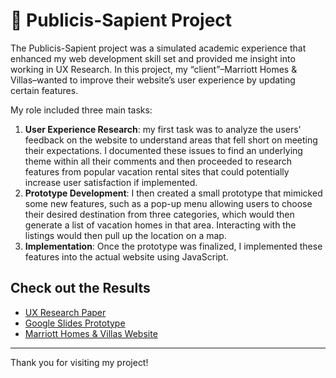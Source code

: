 # 💼 Publicis-Sapient Project
The Publicis-Sapient project was a simulated academic experience that
enhanced my web development skill set and provided me insight into working
in UX Research. In this project, my “client”–Marriott Homes & Villas–wanted
to improve their website’s user experience by updating certain features.

My role included three main tasks:

1. **User Experience Research**: my first task was to analyze the users' feedback
on the website to understand areas that fell short on meeting their
expectations. I documented these issues to find an underlying theme
within all their comments and then proceeded to research features from
popular vacation rental sites that could potentially increase user
satisfaction if implemented.
2. **Prototype Development**: I then created a small prototype
that mimicked some new features, such as a pop-up menu
allowing users to choose their desired destination from
three categories, which would then generate a list of vacation
homes in that area. Interacting with the listings would then
pull up the location on a map.
3. **Implementation**: Once the prototype was finalized,
I implemented these features into the actual website using JavaScript.

## Check out the Results
+ [UX Research Paper](https://drive.google.com/file/d/1c2YIi2G46QRakdGIMZvxWzS9XbkY46LL/view?usp=sharing)
+ [Google Slides Prototype](https://docs.google.com/presentation/d/1XeSSNs1fdrQPFQHklwsI5MuBZRkLf3RyFyMlqXlAgT8/edit?usp=sharing)
+ [Marriott Homes & Villas Website](https://ssevilla23.github.io/Publicis-Sapient-Project/)
***
Thank you for visiting my project!

